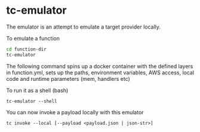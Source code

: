 # tc-emulator

The emulator is an attempt to emulate a target provider locally.


To emulate a function

```sh
cd function-dir
tc-emulator
```

The following command spins up a docker container with the defined layers in function.yml, sets up the paths, environment variables, AWS access, local code and runtime parameters (mem, handlers etc)

To run it as a shell (bash)

```
tc-emulator --shell
```

You can now invoke a payload locally with this emulator

```
tc invoke --local [--payload <payload.json | json-str>]
```
